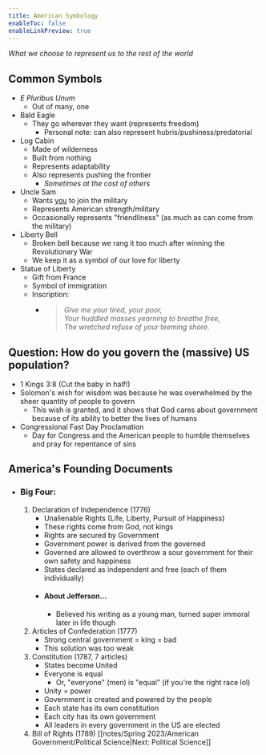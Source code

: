 ```yaml
---
title: American Symbology
enableToc: false
enableLinkPreview: true
---
```


*What we choose to represent us to the rest of the world*

## Common Symbols
- *E Pluribus Unum*
	- Out of many, one
- Bald Eagle
	- They go wherever they want (represents freedom)
		- Personal note: can also represent hubris/pushiness/predatorial
- Log Cabin
	- Made of wilderness
	- Built from nothing
	- Represents adaptability
	- Also represents pushing the frontier
		- *Sometimes at the cost of others*
- Uncle Sam
	- Wants <u>you</u> to join the military
	- Represents American strength/military
	- Occasionally represents "friendliness" (as much as can come from the military)
- Liberty Bell
	- Broken bell because we rang it too much after winning the Revolutionary War
	- We keep it as a symbol of our love for liberty
- Statue of Liberty
	- Gift from France
	- Symbol of immigration
	- Inscription:
		- >*Give me your tired, your poor, <br>Your huddled masses yearning to breathe free,<br>The wretched refuse of your teeming shore.* 
## Question: How do you govern the (massive) US population?
- 1 Kings 3:8 (Cut the baby in half!)
- Solomon's wish for wisdom was because he was overwhelmed by the sheer quantity of people to govern
	- This wish is granted, and it shows that God cares about government because of its ability to better the lives of humans
- Congressional Fast Day Proclamation
	- Day for Congress and the American people to humble themselves and pray for repentance of sins
## America's Founding Documents
- ### Big Four:
	1. Declaration of Independence (1776)
		- Unalienable Rights (Life, Liberty, Pursuit of Happiness) 
		- These rights come from God, not kings
		- Rights are secured by Government
		- Government power is derived from the governed
		- Governed are allowed to overthrow a sour government for their own safety and happiness
		- States declared as independent and free (each of them individually)
		- #### About Jefferson...
			- Believed his writing as a young man, turned super immoral later in life though
	2. Articles of Confederation (1777)
		- Strong central government = king = bad
		- This solution was too weak
	3. Constitution (1787, 7 articles)
		- States become United
		- Everyone is equal
			- Or, "everyone" (men) is "equal" (if you're the right race lol)
		- Unity = power
		- Government is created and powered by the people
		- Each state has its own constitution
		- Each city has its own government
		- All leaders in every government in the US are elected
	4. Bill of Rights (1789)
[[notes/Spring 2023/American Government/Political Science|Next: Political Science]]